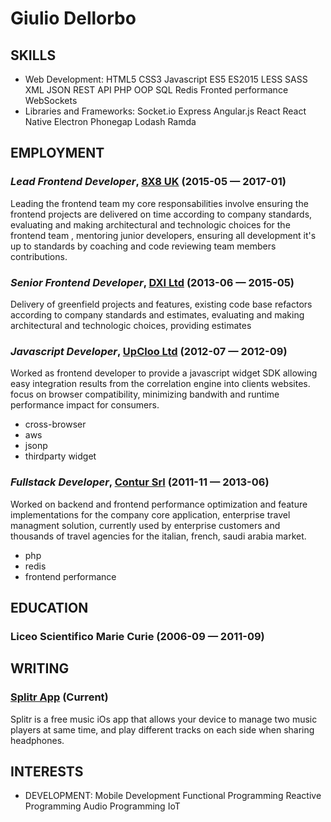Giulio Dellorbo
============






## SKILLS

  - Web Development: HTML5 CSS3 Javascript ES5 ES2015 LESS SASS XML JSON REST API PHP OOP SQL Redis Fronted performance WebSockets 
  - Libraries and Frameworks: Socket.io Express Angular.js React React Native Electron Phonegap Lodash Ramda 

## EMPLOYMENT

### *Lead Frontend Developer*, [8X8 UK](https://www.easycontactnow.com/) (2015-05 — 2017-01)

Leading the frontend team my core responsabilities involve ensuring the frontend projects are delivered on time according to company standards, evaluating and making architectural and technologic choices for the frontend team , mentoring junior developers, ensuring all development it's up to standards by coaching and code reviewing team members contributions.

### *Senior Frontend Developer*, [DXI Ltd](http://www.easycallnow.net/) (2013-06 — 2015-05)

Delivery of greenfield projects and features, existing code base refactors according to company standards and estimates, evaluating and making architectural and technologic choices, providing estimates 

### *Javascript  Developer*, [UpCloo Ltd](http://www.easycallnow.net/) (2012-07 — 2012-09)

Worked as frontend developer to provide a javascript widget SDK allowing easy integration results from the correlation engine into clients websites. focus on browser compatibility, minimizing bandwith and runtime performance impact for consumers.
  - cross-browser
  - aws
  - jsonp
  - thirdparty widget

### *Fullstack Developer*, [Contur Srl](http://www.easycallnow.net/) (2011-11 — 2013-06)

Worked on backend and frontend performance optimization and feature implementations for the company core application, enterprise travel managment solution, currently used by enterprise customers and thousands of travel agencies for the italian, french, saudi arabia market. 
  - php
  - redis
  - frontend performance




## EDUCATION

### Liceo Scientifico Marie Curie (2006-09 — 2011-09)






## WRITING

### [Splitr App](http://www.splitr-app.com/) (Current)

Splitr is a free music iOs app that allows your device to manage two music players at same time, and play different tracks on each side when sharing headphones.







## INTERESTS

- DEVELOPMENT: Mobile Development Functional Programming Reactive Programming Audio Programming IoT 


